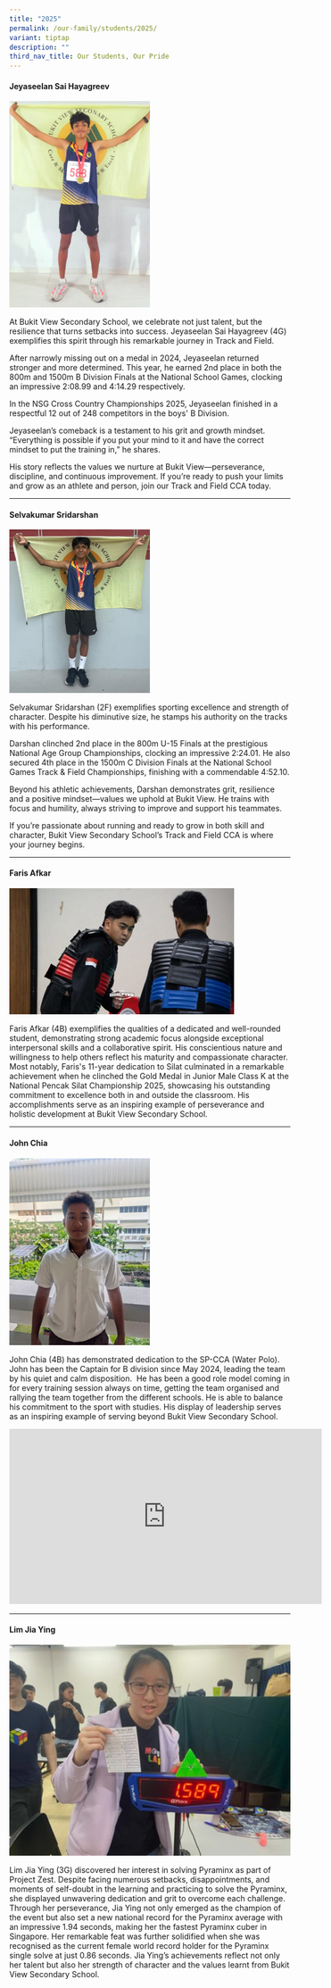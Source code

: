 ```yaml
---
title: "2025"
permalink: /our-family/students/2025/
variant: tiptap
description: ""
third_nav_title: Our Students, Our Pride
---
```

<h4>Jeyaseelan Sai Hayagreev</h4>
<p></p>
<div class="isomer-image-wrapper">
<img style="width: 50%;" height="auto" width="100%" alt="" src="/images/Students/2025/Sai.png">
</div>
<p>At Bukit View Secondary School, we celebrate not just talent, but the
resilience that turns setbacks into success. Jeyaseelan Sai Hayagreev (4G)
exemplifies this spirit through his remarkable journey in Track and Field.</p>
<p>After narrowly missing out on a medal in 2024, Jeyaseelan returned stronger
and more determined. This year, he earned 2nd place in both the 800m and
1500m B Division Finals at the National School Games, clocking an impressive
2:08.99 and 4:14.29 respectively.</p>
<p>In the NSG Cross Country Championships 2025, Jeyaseelan finished in a
respectful 12 out of 248 competitors in the boys' B Division.</p>
<p>Jeyaseelan’s comeback is a testament to his grit and growth mindset. “Everything
is possible if you put your mind to it and have the correct mindset to
put the training in,” he shares.</p>
<p>His story reflects the values we nurture at Bukit View—perseverance, discipline,
and continuous improvement. If you’re ready to push your limits and grow
as an athlete and person, join our Track and Field CCA today.</p>
<hr>
<h4>Selvakumar Sridarshan</h4>
<div class="isomer-image-wrapper">
<img style="width: 50%;" height="auto" width="100%" alt="" src="/images/Students/2025/darshan.jpg">
</div>
<p>Selvakumar Sridarshan (2F) exemplifies sporting excellence and strength
of character. Despite his diminutive size, he stamps his authority on the
tracks with his performance.</p>
<p>Darshan clinched 2nd place in the 800m U-15 Finals at the prestigious
National Age Group Championships, clocking an impressive 2:24.01. He also
secured 4th place in the 1500m C Division Finals at the National School
Games Track &amp; Field Championships, finishing with a commendable 4:52.10.</p>
<p>Beyond his athletic achievements, Darshan demonstrates grit, resilience
and a positive mindset—values we uphold at Bukit View. He trains with focus
and humility, always striving to improve and support his teammates.</p>
<p>If you’re passionate about running and ready to grow in both skill and
character, Bukit View Secondary School’s Track and Field CCA is where your
journey begins.</p>
<hr>
<h4>Faris Afkar</h4>
<p></p>
<div class="isomer-image-wrapper">
<img style="width: 80%;" height="auto" width="100%" alt="" src="/images/Students/2025/faris.jpg">
</div>
<p>Faris Afkar (4B) exemplifies the qualities of a dedicated and well-rounded
student, demonstrating strong academic focus alongside exceptional interpersonal
skills and a collaborative spirit. His conscientious nature and willingness
to help others reflect his maturity and compassionate character. Most notably,
Faris's 11-year dedication to Silat culminated in a remarkable achievement
when he clinched the Gold Medal in Junior Male Class K at the National
Pencak Silat Championship 2025, showcasing his outstanding commitment to
excellence both in and outside the classroom. His accomplishments serve
as an inspiring example of perseverance and holistic development at Bukit
View Secondary School.</p>
<hr>
<h4>John Chia</h4>
<p></p>
<div class="isomer-image-wrapper">
<img style="width: 50%;" height="auto" width="100%" alt="" src="/images/Students/2025/john.jpg">
</div>
<p>John Chia (4B) has demonstrated dedication to the SP-CCA (Water Polo).
John has been the Captain for B division since May 2024, leading the team
by his quiet and calm disposition.&nbsp; He has been a good role model
coming in for every training session always on time, getting the team organised
and rallying the team together from the different schools. He is able to
balance his commitment to the sport with studies. His display of leadership
serves as an inspiring example of serving beyond Bukit View Secondary School.</p>
<div class="iframe-wrapper">
<iframe style="border:none;overflow:hidden" height="314" width="560" allowfullscreen="true" frameborder="0" src="https://www.facebook.com/plugins/video.php?height=314&amp;href=https%3A%2F%2Fwww.facebook.com%2Fmoesingapore%2Fvideos%2F346699181170406%2F&amp;show_text=false&amp;width=560&amp;t=0"></iframe>
</div>
<hr>
<h4>Lim Jia Ying</h4>
<p></p>
<div class="isomer-image-wrapper">
<img style="width: 100%" height="auto" width="100%" alt="" src="/images/Students/2025/Jiaying.jpg">
</div>
<p>Lim Jia Ying (3G) discovered her interest in solving Pyraminx as part
of Project Zest. Despite facing numerous setbacks, disappointments, and
moments of self-doubt in the learning and practicing to solve the Pyraminx,
she displayed unwavering dedication and grit to overcome each challenge.
Through her perseverance, Jia Ying not only emerged as the champion of
the event but also set a new national record for the Pyraminx average with
an impressive 1.94 seconds, making her the fastest Pyraminx cuber in Singapore.
Her remarkable feat was further solidified when she was recognised as the
current female world record holder for the Pyraminx single solve at just
0.86 seconds. Jia Ying’s achievements reflect not only her talent but also
her strength of character and the values learnt from Bukit View Secondary
School.</p>
<p></p>
